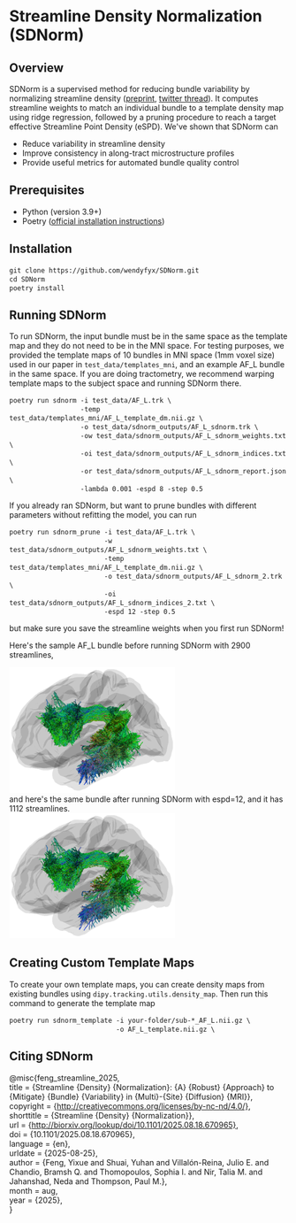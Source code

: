# Streamline Density Normalization (SDNorm)

## Overview
SDNorm is a supervised method for reducing bundle variability by normalizing streamline density ([preprint](https://doi.org/10.1101/2025.08.18.670965), [twitter thread](https://x.com/wendyfyx/status/1960067687796863252)). It computes streamline weights to match an individual bundle to a template density map using ridge regression, followed by a pruning procedure to reach a target effective Streamline Point Density (eSPD). We've shown that SDNorm can
- Reduce variability in streamline density
- Improve consistency in along-tract microstructure profiles
- Provide useful metrics for automated bundle quality control

## Prerequisites
- Python (version 3.9+)
- Poetry ([official installation instructions](https://python-poetry.org/docs/#installing-with-pipx))

## Installation
```
git clone https://github.com/wendyfyx/SDNorm.git
cd SDNorm
poetry install
```

## Running SDNorm
To run SDNorm, the input bundle must be in the same space as the template map and they do not need to be in the MNI space. For testing purposes, we provided the template maps of 10 bundles in MNI space (1mm voxel size) used in our paper in `test_data/templates_mni`, and an example AF_L bundle in the same space. If you are doing tractometry, we recommend warping template maps to the subject space and running SDNorm there.
```
poetry run sdnorm -i test_data/AF_L.trk \
                  -temp test_data/templates_mni/AF_L_template_dm.nii.gz \
                  -o test_data/sdnorm_outputs/AF_L_sdnorm.trk \
                  -ow test_data/sdnorm_outputs/AF_L_sdnorm_weights.txt \
                  -oi test_data/sdnorm_outputs/AF_L_sdnorm_indices.txt \
                  -or test_data/sdnorm_outputs/AF_L_sdnorm_report.json \
                  -lambda 0.001 -espd 8 -step 0.5
```
If you already ran SDNorm, but want to prune bundles with different parameters without refitting the model, you can run
```
poetry run sdnorm_prune -i test_data/AF_L.trk \
                        -w test_data/sdnorm_outputs/AF_L_sdnorm_weights.txt \
                        -temp test_data/templates_mni/AF_L_template_dm.nii.gz \
                        -o test_data/sdnorm_outputs/AF_L_sdnorm_2.trk \
                        -oi test_data/sdnorm_outputs/AF_L_sdnorm_indices_2.txt \
                        -espd 12 -step 0.5

```
but make sure you save the streamline weights when you first run SDNorm!

Here's the sample AF_L bundle before running SDNorm with 2900 streamlines,
<div>
  <img
  src="test_data/AF_L_orig.png"
  width="300">
</div>
and here's the same bundle after running SDNorm with espd=12, and it has 1112 streamlines.
<div>
<img
  src="test_data/AF_L_espd12.png"
  width="300">
</div>



## Creating Custom Template Maps
To create your own template maps, you can create density maps from existing bundles using `dipy.tracking.utils.density_map`. Then run this command to generate the template map
```
poetry run sdnorm_template -i your-folder/sub-*_AF_L.nii.gz \
                           -o AF_L_template.nii.gz \
```

## Citing SDNorm

@misc{feng_streamline_2025,  
	title = {Streamline {Density} {Normalization}: {A} {Robust} {Approach} to {Mitigate} {Bundle} {Variability} in {Multi}-{Site} {Diffusion} {MRI}},  
	copyright = {http://creativecommons.org/licenses/by-nc-nd/4.0/},  
	shorttitle = {Streamline {Density} {Normalization}},  
	url = {http://biorxiv.org/lookup/doi/10.1101/2025.08.18.670965},  
	doi = {10.1101/2025.08.18.670965},  
	language = {en},  
	urldate = {2025-08-25},  
	author = {Feng, Yixue and Shuai, Yuhan and Villalón-Reina, Julio E. and Chandio, Bramsh Q. and Thomopoulos, Sophia I. and Nir, Talia M. and Jahanshad, Neda and Thompson, Paul M.},  
	month = aug,  
	year = {2025},  
}

